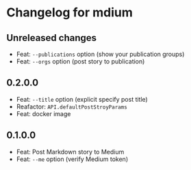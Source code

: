 # Changelog for mdium

## Unreleased changes

- Feat: `--publications` option (show your publication groups)
- Feat: `--orgs` option (post story to publication)

## 0.2.0.0

- Feat: `--title` option (explicit specify post title)
- Reafactor: `API.defaultPostStroyParams`
- Feat: docker image

## 0.1.0.0

- Feat: Post Markdown story to Medium
- Feat: `--me` option (verify Medium token)

